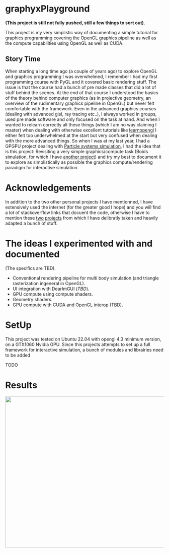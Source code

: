 # graphyxPlayground

**(This project is still not fully pushed, still a few things to sort out)**.

This project is my very simplistic way of documenting a simple tutorial for graphics programming covering the OpenGL graphics pipeline as well as the compute capabilities using OpenGL as well as CUDA. 

## Story Time
When starting a long time ago (a couple of years ago) to explore OpenGL and graphics programming I was overwhelmed, I remember I had my first programming course with PyGL and it covered basic rendering stuff. The issue is that the course had a bunch of pre made classes that did a lot of stuff behind the scenes. At the end of that course I understood the basics of the theory behind computer graphics (as in projective geometry, an overview of the rudimentary graphics pipeline in OpenGL) but never felt comfortable with the framework. Even in the advanced graphics courses (dealing with advanced glsl, ray tracing etc..), I always worked in groups, used pre made software and only focused on the task at hand. And when I wanted to relearn correctly all these things (which I am no way claiming I master) when dealing with otherwise excellent tutorials like [learnopengl](https://learnopengl.com/) I either felt too underwhelmed at the start but very confused when dealing with the more advanced things. So when I was at my last year, I had a GPGPU project dealing with [Particle systems simulation](https://github.com/adakri/HPC_GPU_NBody_visualisation), I had the idea that is this project: Revisiting a very simple graphics/compute task (Boids simulation, for which I have [another project](https://github.com/adakri/Projet_rentree_cpp)) and try my best to document it to explore as simplistically as possible the graphics compute/rendering paradigm for interactive simulation.


# Acknowledgements
In addition to the two other personal projects I have mentionned, I have extensively used the internet (for the greater good I hope) and you will find a lot of stackoverflow links that docuent the code, otherwise I have to mention these [two]((https://github.com/sarckk/boids)) [projects](https://github.com/L0rentz/Boids-2D) from which I have delibratly taken and heavily adapted a bunch of stuff.  

# The ideas I experimented with and documented

(The specifics are TBD).

* Conventional rendering pipeline for multi body simulation (and triangle rasterization ingeneral in OpenGL).
* UI integration with DearImGUI (*TBD*).
* GPU compute using compute shaders.
* Geometry shaders.
* GPU compute with CUDA and OpenGL interop (TBD).


# SetUp

This project was tested on Ubuntu 22.04 with opengl 4.3 minimum version, on a GTX1060 Nvidia GPU.
Since this projects attempts to set up a full framework for interactive simulation, a bunch of modules and librairies need to be added

TODO

# Results

<img src="./imgs/sim.gif" width="640" height="480"/>
